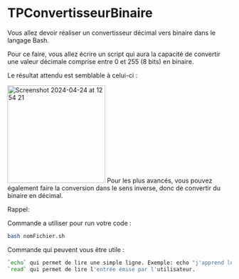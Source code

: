# TPConvertisseurBinaire

Vous allez devoir réaliser un convertisseur décimal vers binaire dans le langage Bash.

Pour ce faire, vous allez écrire un script qui aura la capacité de convertir une valeur décimale comprise entre 0 et 255 (8 bits) en binaire.

Le résultat attendu est semblable à celui-ci :

<img width="220" alt="Screenshot 2024-04-24 at 12 54 21" src="https://github.com/robin-debry/TPConvertisseurBinaire/assets/91249812/9c2f6859-2cf2-4bcf-9097-cda9b58ec7c2">
Pour les plus avancés, vous pouvez également faire la conversion dans le sens inverse, donc de convertir du binaire en décimal.

Rappel: 

Commande a utiliser pour run votre code : 
```bash 
bash nomFichier.sh
```

Commande qui peuvent vous être utile :
```bash
`echo` qui permet de lire une simple ligne. Exemple: echo "j'apprend le bash". 
`read` qui permet de lire l'entrée émise par l'utilisateur.
``` 





